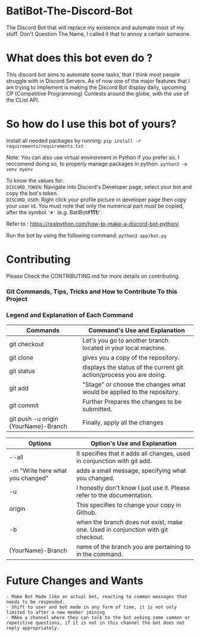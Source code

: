 # BatiBot-The-Discord-Bot

The Discord Bot that will replace my existence and automate most of my stuff.
Don't Question The Name, I called it that to annoy a certain someone.

# What does this bot even do ? 
This discord bot aims to automate some tasks, that I think most people struggle with in Discord Servers.
As of now one of the major features that I am trying to implement is making the Discord Bot display daily,
upcoming CP (Competitive Programming) Contests around the globe, with the use of the CList API.
# So how do I use this bot of yours?
Install all needed packages by running:
```pip install -r requirements/requirements.txt```

Note: You can also use virtual environment in Python if you prefer so. I reccomend doing so, to properly manage packages in python.
```python3 -m venv myenv```

To know the values for:<br>
```DISCORD_TOKEN```: Navigate into Discord's Developer page, select your bot and copy the bot's token.<br>
```DISCORD_USER```: Right click your profile picture in developer page then copy your user id. You must note that only  the numerical part must be copied, after the symbol ``` '#' ``` (e.g. BatiBot#<b>111</b>)'. <br>

Refer to : https://realpython.com/how-to-make-a-discord-bot-python/

Run the bot by using the following command:
```python3 app/bot.py```

# Contributing
Please Check the CONTRIBUTING.md for more details on contributing.

### Git Commands, Tips, Tricks and How to Contribute To this Project
### Legend and Explanation of Each Command

| Commands                                     | Command's Use and Explanation                                         |
|----------------------------------------------|-----------------------------------------------------------------------|
| git checkout                                 | Let's you go to another branch located in your local machine.         |           
| git clone                                    | gives you a copy of the repository.                                   |
| git status                                   | displays the status of the current git action/process you are doing.  |
| git add                                      | "Stage" or choose the changes what would be applied to the repository.|
| git commit                                   |  Further Prepares the changes to be submitted.                        |    
| git push -u origin {YourName}-Branch         | Finally, apply all the changes                                        |           


| Options                             | Option's Use and Explanation                                                     |
|-------------------------------------|----------------------------------------------------------------------------------|
| --all                               | It specifies that it adds all changes, used in conjunction with git add.         |
| -m "Write here what you changed"    | adds a small message, specifying what you changed.                               |
| -u                                  | I honestly don't know I just use it. Please refer to the documentation.          |
| origin                              | This specifies to change your copy in Github.                                    |
| -b                                  | when the branch does not exist, make one. Used in conjunction with git checkout. |
| {YourName}-Branch                   | name of the branch you are pertaining to in the command.                         |

# Future Changes and Wants
    - Make Bot Mode like an actual bot, reacting to common messages that needs to be responded.
    - Shift to user and bot mode in any form of time, it is not only limited to after a new member joining
    - MAke a channel where they can talk to the bot asking some common or repetitive questions, if it is not in this channel the bot does not reply appropriately.

